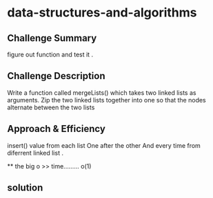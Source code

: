 # data-structures-and-algorithms
## Challenge Summary
figure out function and test it .

## Challenge Description
Write a function called mergeLists() which takes two linked lists as arguments. Zip the two linked lists together into one so that the nodes alternate between the two lists 

## Approach & Efficiency
insert() value from each list One after the other
And every time from diferrent linked list .

 ** the big o >>
  time......... o(1) 
  ## solution

